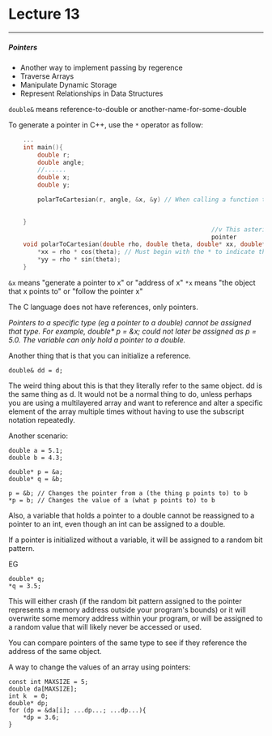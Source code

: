 <h1>Lecture 13</h1>

--- 

<h5>Pointers</h5>

  * Another way to implement passing by regerence
  * Traverse Arrays
  * Manipulate Dynamic Storage
  * Represent Relationships in Data Structures

`double&` means reference-to-double or another-name-for-some-double



To generate a pointer in C++, use the `*` operator as follow:

``` c++    
    ...
    int main(){
        double r;
        double angle;
        //......
        double x;
        double y;

        polarToCartesian(r, angle, &x, &y) // When calling a function that requires a pointer, the & means that it generates a pointer to something.

        
    }
                                                        //v This asterisk is necesary to indicate that you are passing a
                                                        pointer
    void polarToCartesian(double rho, double theta, double* xx, double* yy){
        *xx = rho * cos(theta); // Must begin with the * to indicate that you are using a pointer
        *yy = rho * sin(theta);
    }
```

`&x` means "generate a pointer to x" or "address of x"
`*x` means "the object that x points to" or "follow the pointer x"

The C language does not have references, only pointers.


_Pointers to a specific type (eg a pointer to a double) cannot be assigned that type. For example, double* p = &x; could not later be assigned as p = 5.0. The variable can only hold a pointer to a double._ 

Another thing that is that you can initialize a reference.

`double& dd = d;`

The weird thing about this is that they literally refer to the same object. dd is the same thing as d. It would not be a normal thing to do, unless perhaps you are using a multilayered array and want to reference and alter a specific element of the array multiple times without having to use the subscript notation repeatedly.

Another scenario:

    double a = 5.1;
    double b = 4.3;

    double* p = &a;
    double* q = &b;

    p = &b; // Changes the pointer from a (the thing p points to) to b
    *p = b; // Changes the value of a (what p points to) to b


Also, a variable that holds a pointer to a double cannot be reassigned to a pointer to an int, even though an int can be assigned to a double.

If a pointer is initialized without a variable, it will be assigned to a random bit pattern. 

EG

    double* q;
    *q = 3.5;

This will either crash (if the random bit pattern assigned to the pointer represents a memory address outside your program's bounds) or it will overwrite some memory address within your program, or will be assigned to a random value that will likely never be accessed or used.

You can compare pointers of the same type to see if they reference the address of the same object.

A way to change the values of an array using pointers:

    const int MAXSIZE = 5;
    double da[MAXSIZE];
    int k  = 0;
    double* dp;
    for (dp = &da[i]; ...dp...; ...dp...){
        *dp = 3.6;
    }